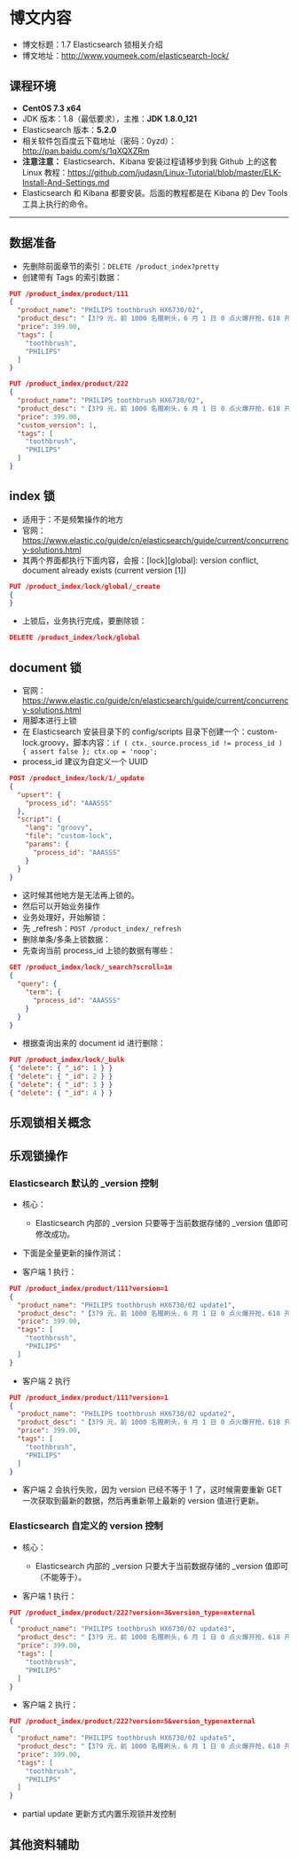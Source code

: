 # 博文内容

- 博文标题：1.7 Elasticsearch 锁相关介绍
- 博文地址：<http://www.youmeek.com/elasticsearch-lock/>


## 课程环境

- **CentOS 7.3 x64**
- JDK 版本：1.8（最低要求），主推：**JDK 1.8.0_121**
- Elasticsearch 版本：**5.2.0**
- 相关软件包百度云下载地址（密码：0yzd）：<http://pan.baidu.com/s/1qXQXZRm>
- **注意注意：** Elasticsearch、Kibana 安装过程请移步到我 Github 上的这套 Linux 教程：<https://github.com/judasn/Linux-Tutorial/blob/master/ELK-Install-And-Settings.md>
- Elasticsearch 和 Kibana 都要安装。后面的教程都是在 Kibana 的 Dev Tools 工具上执行的命令。

------------------------


## 数据准备

- 先删除前面章节的索引：`DELETE /product_index?pretty`
- 创建带有 Tags 的索引数据：

``` json
PUT /product_index/product/111
{
  "product_name": "PHILIPS toothbrush HX6730/02",
  "product_desc": "【3?9 元，前 1000 名赠刷头，6 月 1 日 0 点火爆开抢，618 开门红巅峰 48 小时，抢先加入购物车】飞利浦畅销款，万千好评！深入净齿，智能美白！",
  "price": 399.00,
  "tags": [
    "toothbrush",
    "PHILIPS"
  ]
}

PUT /product_index/product/222
{
  "product_name": "PHILIPS toothbrush HX6730/02",
  "product_desc": "【3?9 元，前 1000 名赠刷头，6 月 1 日 0 点火爆开抢，618 开门红巅峰 48 小时，抢先加入购物车】飞利浦畅销款，万千好评！深入净齿，智能美白！",
  "price": 399.00,
  "custom_version": 1,
  "tags": [
    "toothbrush",
    "PHILIPS"
  ]
}
```

## index 锁

- 适用于：不是频繁操作的地方
- 官网：<https://www.elastic.co/guide/cn/elasticsearch/guide/current/concurrency-solutions.html>
- 其两个界面都执行下面内容，会报：[lock][global]: version conflict, document already exists (current version [1])

``` json
PUT /product_index/lock/global/_create
{
}
```

- 上锁后，业务执行完成，要删除锁：

``` json
DELETE /product_index/lock/global
```

## document 锁

- 官网：<https://www.elastic.co/guide/cn/elasticsearch/guide/current/concurrency-solutions.html>
- 用脚本进行上锁
- 在 Elasticsearch 安装目录下的 config/scripts 目录下创建一个：custom-lock.groovy，脚本内容：`if ( ctx._source.process_id != process_id ) { assert false }; ctx.op = 'noop';`
- process_id 建议为自定义一个 UUID

``` json
POST /product_index/lock/1/_update
{
  "upsert": {
    "process_id": "AAASSS"
  },
  "script": {
    "lang": "groovy",
    "file": "custom-lock",
    "params": {
      "process_id": "AAASSS"
    }
  }
}
```

- 这时候其他地方是无法再上锁的。
- 然后可以开始业务操作
- 业务处理好，开始解锁：
- 先 _refresh：`POST /product_index/_refresh`
- 删除单条/多条上锁数据：
- 先查询当前 process_id 上锁的数据有哪些：

``` json
GET /product_index/lock/_search?scroll=1m
{
  "query": {
    "term": {
      "process_id": "AAASSS"
    }
  }
}
```

- 根据查询出来的 document id 进行删除：

``` json
PUT /product_index/lock/_bulk
{ "delete": { "_id": 1 } }
{ "delete": { "_id": 2 } }
{ "delete": { "_id": 3 } }
{ "delete": { "_id": 4 } }
```


## 乐观锁相关概念


## 乐观锁操作

### Elasticsearch 默认的 _version 控制

- 核心：
	- Elasticsearch 内部的 _version 只要等于当前数据存储的 _version 值即可修改成功。

- 下面是全量更新的操作测试：
- 客户端 1 执行：

``` json
PUT /product_index/product/111?version=1
{
  "product_name": "PHILIPS toothbrush HX6730/02 update1",
  "product_desc": "【3?9 元，前 1000 名赠刷头，6 月 1 日 0 点火爆开抢，618 开门红巅峰 48 小时，抢先加入购物车】飞利浦畅销款，万千好评！深入净齿，智能美白！",
  "price": 399.00,
  "tags": [
    "toothbrush",
    "PHILIPS"
  ]
}
```

- 客户端 2 执行

``` json
PUT /product_index/product/111?version=1
{
  "product_name": "PHILIPS toothbrush HX6730/02 update2",
  "product_desc": "【3?9 元，前 1000 名赠刷头，6 月 1 日 0 点火爆开抢，618 开门红巅峰 48 小时，抢先加入购物车】飞利浦畅销款，万千好评！深入净齿，智能美白！",
  "price": 399.00,
  "tags": [
    "toothbrush",
    "PHILIPS"
  ]
}
```

- 客户端 2 会执行失败，因为 version 已经不等于 1 了，这时候需要重新 GET 一次获取到最新的数据，然后再重新带上最新的 version 值进行更新。



### Elasticsearch 自定义的 version 控制

- 核心：
	- Elasticsearch 内部的 _version 只要大于当前数据存储的 _version 值即可（不能等于）。

- 客户端 1 执行：

``` json
PUT /product_index/product/222?version=3&version_type=external
{
  "product_name": "PHILIPS toothbrush HX6730/02 update3",
  "product_desc": "【3?9 元，前 1000 名赠刷头，6 月 1 日 0 点火爆开抢，618 开门红巅峰 48 小时，抢先加入购物车】飞利浦畅销款，万千好评！深入净齿，智能美白！",
  "price": 399.00,
  "tags": [
    "toothbrush",
    "PHILIPS"
  ]
}
```

- 客户端 2 执行：

``` json
PUT /product_index/product/222?version=5&version_type=external
{
  "product_name": "PHILIPS toothbrush HX6730/02 update5",
  "product_desc": "【3?9 元，前 1000 名赠刷头，6 月 1 日 0 点火爆开抢，618 开门红巅峰 48 小时，抢先加入购物车】飞利浦畅销款，万千好评！深入净齿，智能美白！",
  "price": 399.00,
  "tags": [
    "toothbrush",
    "PHILIPS"
  ]
}
```

- partial update 更新方式内置乐观锁并发控制



















## 其他资料辅助




